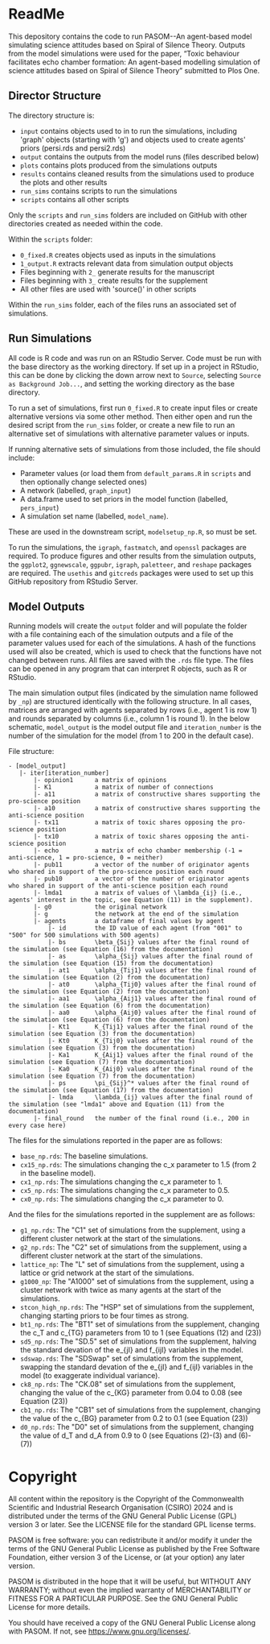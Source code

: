 # ReadMe

This depository contains the code to run PASOM--An agent-based model simulating science attitudes based on Spiral of Silence Theory. Outputs from the model simulations were used for the paper, “Toxic behaviour facilitates echo chamber formation: An agent-based modelling simulation of science attitudes based on Spiral of Silence Theory” submitted to Plos One.

## Director Structure

The directory structure is:
- `input`		  contains objects used to in to run the simulations, including 'graph' objects (starting with 'g') and objects used to create agents' priors (persi.rds and persi2.rds)
- `output`	  contains the outputs from the model runs (files described below)
- `plots`		  contains plots produced from the simulations outputs
- `results`	  contains cleaned results from the simulations used to produce the plots and other results
- `run_sims`	contains scripts to run the simulations
- `scripts`	  contains all other scripts

Only the `scripts` and `run_sims` folders are included on GitHub with other directories created as needed within the code.

Within the `scripts` folder:
- `0_fixed.R` creates objects used as inputs in the simulations
- `1_output.R` extracts relevant data from simulation output objects
- Files beginning with `2_` generate results for the manuscript
- Files beginning with `3_` create results for the supplement
- All other files are used with 'source()' in other scripts

Within the `run_sims` folder, each of the files runs an associated set of simulations.

## Run Simulations

All code is R code and was run on an RStudio Server. Code must be run with the base directory as the working directory. If set up in a project in RStudio, this can be done by clicking the down arrow next to `Source`, selecting `Source as Background Job...`, and setting the working directory as the base directory.

To run a set of simulations, first run `0_fixed.R` to create input files or create alternative versions via some other method. Then either open and run the desired script from the `run_sims` folder, or create a new file to run an alternative set of simulations with alternative parameter values or inputs.

If running alternative sets of simulations from those included, the file should include:
- Parameter values (or load them from `default_params.R` in `scripts` and then optionally change selected ones)
- A network (labelled, `graph_input`)
- A data.frame used to set priors in the model function (labelled, `pers_input`)
- A simulation set name (labelled, `model_name`).

These are used in the downstream script, `modelsetup_np.R`, so must be set.

To run the simulations, the `igraph`, `fastmatch`, and `openssl` packages are required. To produce figures and other results from the simulation outputs, the `ggplot2`, `ggnewscale`, `ggpubr`, `igraph`, `paletteer`, and `reshape` packages are required. The `usethis` and `gitcreds` packages were used to set up this GitHub repository from RStudio Server.

## Model Outputs

Running models will create the `output` folder and will populate the folder with a file containing each of the simulation outputs and a file of the parameter values used for each of the simulations. A hash of the functions used will also be created, which is used to check that the functions have not changed between runs. All files are saved with the `.rds` file type. The files can be opened in any program that can interpret R objects, such as R or RStudio.

The main simulation output files (indicated by the simulation name followed by `_np`) are structured identically with the following structure. In all cases, matrices are arranged with agents separated by rows (i.e., agent 1 is row 1) and rounds separated by columns (i.e., column 1 is round 1). In the below schematic, `model_output` is the model output file and `iteration_number` is the number of the simulation for the model (from 1 to 200 in the default case).

File structure:
```
- [model_output]
   |- iter[iteration_number]
       |- opinion1      a matrix of opinions
       |- K1            a matrix of number of connections
       |- a11           a matrix of constructive shares supporting the pro-science position
       |- a10           a matrix of constructive shares supporting the anti-science position
       |- tx11          a matrix of toxic shares opposing the pro-science position
       |- tx10          a matrix of toxic shares opposing the anti-science position
       |- echo          a matrix of echo chamber membership (-1 = anti-science, 1 = pro-science, 0 = neither)
       |- pub11         a vector of the number of originator agents who shared in support of the pro-science position each round
       |- pub10         a vector of the number of originator agents who shared in support of the anti-science position each round
       |- lmda1         a matrix of values of \lambda_{ij} (i.e., agents' interest in the topic, see Equation (11) in the supplement).
       |- g0            the original network
       |- g             the network at the end of the simulation
       |- agents        a dataframe of final values by agent
           |- id        the ID value of each agent (from "001" to "500" for 500 simulations with 500 agents)
           |- bs        \beta_{Sij} values after the final round of the simulation (see Equation (16) from the documentation)
           |- as        \alpha_{Sij} values after the final round of the simulation (see Equation (15) from the documentation)
           |- at1       \alpha_{Tij1} values after the final round of the simulation (see Equation (2) from the documentation)
           |- at0       \alpha_{Tij0} values after the final round of the simulation (see Equation (2) from the documentation)
           |- aa1       \alpha_{Aij1} values after the final round of the simulation (see Equation (6) from the documentation)
           |- aa0       \alpha_{Aij0} values after the final round of the simulation (see Equation (6) from the documentation)
           |- Kt1       K_{Tij1} values after the final round of the simulation (see Equation (3) from the documentation)
           |- Kt0       K_{Tij0} values after the final round of the simulation (see Equation (3) from the documentation)
           |- Ka1       K_{Aij1} values after the final round of the simulation (see Equation (7) from the documentation)
           |- Ka0       K_{Aij0} values after the final round of the simulation (see Equation (7) from the documentation)
           |- ps        \pi_{Sij}^* values after the final round of the simulation (see Equation (17) from the documentation)
           |- lmda      \lambda_{ij} values after the final round of the simulation (see "lmda1" above and Equation (11) from the documentation)
       |- final_round   the number of the final round (i.e., 200 in every case here)
```

The files for the simulations reported in the paper are as follows:

- `base_np.rds`: The baseline simulations.
- `cx15_np.rds`: The simulations changing the c_x parameter to 1.5 (from 2 in the baseline model).
- `cx1_np.rds`: The simulations changing the c_x parameter to 1.
- `cx5_np.rds`: The simulations changing the c_x parameter to 0.5.
- `cx0_np.rds`: The simulations changing the c_x parameter to 0.

And the files for the simulations reported in the supplement are as follows:

- `g1_np.rds`: The "C1" set of simulations from the supplement, using a different cluster network at the start of the simulations.
- `g2_np.rds`: The "C2" set of simulations from the supplement, using a different cluster network at the start of the simulations.
- `lattice_np`: The "L" set of simulations from the supplement, using a lattice or grid network at the start of the simulations.
- `g1000_np`: The "A1000" set of simulations from the supplement, using a cluster network with twice as many agents at the start of the simulations.
- `stcon_high_np.rds`: The "HSP" set of simulations from the supplement, changing starting priors to be four times as strong.
- `bt1_np.rds`: The "BT1" set of simulations from the supplement, changing the c_T and c_{TG} parameters from 10 to 1 (see Equations (12) and (23))
- `sd5_np.rds`: The "SD.5" set of simulations from the supplement, halving the standard devation of the e_{jI} and f_{ijI} variables in the model.
- `sdswap.rds`: The "SDSwap" set of simulations from the supplement, swapping the standard devation of the e_{jI} and f_{ijI} variables in the model (to exaggerate individual variance).
- `ck8_np.rds`: The "CK.08" set of simulations from the supplement, changing the value of the c_{KG} parameter from 0.04 to 0.08 (see Equation (23))
- `cb1_np.rds`: The "CB1" set of simulations from the supplement, changing the value of the c_{BG} parameter from 0.2 to 0.1 (see Equation (23))
- `d0_np.rds`: The "D0" set of simulations from the supplement, changing the value of d_T and d_A from 0.9 to 0 (see Equations (2)-(3) and (6)-(7))

# Copyright

All content within the repository is the Copyright of the Commonwealth Scientific and Industrial Research Organisation (CSIRO) 2024 and is distributed under the terms of the GNU General Public License (GPL) version 3 or later. See the LICENSE file for the standard GPL license terms.

PASOM is free software: you can redistribute it and/or modify it under the terms of the GNU General Public License as published by the Free Software Foundation, either version 3 of the License, or (at your option) any later version.

PASOM is distributed in the hope that it will be useful, but WITHOUT ANY WARRANTY; without even the implied warranty of MERCHANTABILITY or FITNESS FOR A PARTICULAR PURPOSE. See the GNU General Public License for more details.

You should have received a copy of the GNU General Public License along with PASOM. If not, see <https://www.gnu.org/licenses/>.
